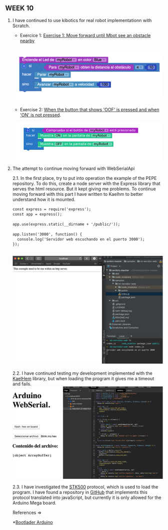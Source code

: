 ## WEEK 10

1. I have continued to use kibotics for real robot implementationn with Scratch.
        
      -   Exercice 1: [Exercise 1: Move forward until Mbot see an obstacle nearby](https://youtu.be/-o47qhpqZkU)
   
      ![exercice1](https://raw.githubusercontent.com/dvalladaresv/TFG_David_Valladares/master/assets/exercice1-mbot-Scratch.png)
     ---
      
      -   Exercise 2: [When the button that shows 'OOF' is pressed and when 'ON' is not pressed](https://youtu.be/-HziQPKAZ2I).
 
     ![exercice1](https://raw.githubusercontent.com/dvalladaresv/TFG_David_Valladares/master/assets/exercicie2-mbot-Scratch.png)
     
2. The attempt to continue moving forward with WebSerialApi

    2.1. In the first place, try to put into operation the example of the PEPE repository. To do this, create a node server with the Express library that serves the html resource. But it kept giving me problems. To continue moving forward with this part I have written to Kaelhm to better understand how it is mounted.
    ~~~
    const express = require('express');
    const app = express();
    
    app.use(express.static(__dirname + '/public/'));
    
    app.listen('3000', function() {
      console.log('Servidor web escuchando en el puerto 3000');
    });
    ~~~
   
    ![Result](https://raw.githubusercontent.com/dvalladaresv/TFG_David_Valladares/master/assets/server_node.png)
    ---
    2.2. I have continued testing my development implemented with the [KaelHem](https://github.com/kaelhem) library, but when loading the program it gives me a timeout and fails.
    ![Error](https://raw.githubusercontent.com/dvalladaresv/TFG_David_Valladares/master/assets/error_avrbro.png)
    
    2.3. I have investigated the [STK500](http://www.tuxgraphics.org/common/src2/article05101/stk500_spec_AVR068.pdf) protocol, which is used to load the program. I have found a repository in [GitHub](https://github.com/jacobrosenthal/js-stk500v1) that implements this protocol translated into javaScript, but currently it is only allowed for the Arduino Mega board.
    
   References => 
   
    *[Bootlader Arduino](https://aprendiendoarduino.wordpress.com/2016/11/09/bootloader/)
    

    
